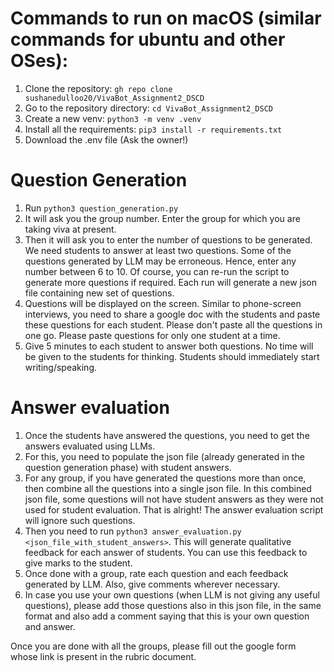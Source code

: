 # Commands to run on macOS (similar commands for ubuntu and other OSes):

1. Clone the repository: `gh repo clone sushanedulloo20/VivaBot_Assignment2_DSCD`
2. Go to the repository directory: `cd VivaBot_Assignment2_DSCD`
3. Create a new venv: `python3 -m venv .venv`
4. Install all the requirements: `pip3 install -r requirements.txt`
5. Download the .env file (Ask the owner!) 

# Question Generation
1. Run `python3 question_generation.py`
2. It will ask you the group number. Enter the group for which you are taking viva at present.
3. Then it will ask you to enter the number of questions to be generated. We need students to answer at least two questions. Some of the questions generated by LLM may be erroneous. Hence, enter any number between 6 to 10. Of course, you can re-run the script to generate more questions if required. Each run will generate a new json file containing new set of questions.
4. Questions will be displayed on the screen. Similar to phone-screen interviews, you need to share a google doc with the students and paste these questions for each student. Please don't paste all the questions in one go. Please paste questions for only one student at a time. 
5. Give 5 minutes to each student to answer both questions. No time will be given to the students for thinking. Students should immediately start writing/speaking.

# Answer evaluation
1. Once the students have answered the questions, you need to get the answers evaluated using LLMs.
2. For this, you need to populate the json file (already generated in the question generation phase) with student answers.
3. For any group, if you have generated the questions more than once, then combine all the questions into a single json file. In this combined json file, some questions will not have student answers as they were not used for student evaluation. That is alright! The answer evaluation script will ignore such questions.
4. Then you need to run `python3 answer_evaluation.py <json_file_with_student_answers>`. This will generate qualitative feedback for each answer of students. You can use this feedback to give marks to the student.
5. Once done with a group, rate each question and each feedback generated by LLM. Also, give comments wherever necessary.
6. In case you use your own questions (when LLM is not giving any useful questions), please add those questions also in this json file, in the same format and also add a comment saying that this is your own question and answer.

Once you are done with all the groups, please fill out the google form whose link is present in the rubric document.
